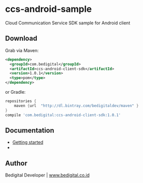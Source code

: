# ccs-android-sample
Cloud Communication Service SDK sample for Android client

## Download

Grab via Maven:
```xml
<dependency>
  <groupId>com.bedigital</groupId>
  <artifactId>ccs-android-client-sdk</artifactId>
  <version>1.0.1</version>
  <type>pom</type>
</dependency>
```
or Gradle:
```groovy
repositories {
    maven {url  "http://dl.bintray.com/bedigitaldev/maven" }
}
compile 'com.bedigital:ccs-android-client-sdk:1.0.1'
```

## Documentation
* [Getting started](https://github.com/bedigitaldev/ccs-android-sample/wiki/Getting-Started)
* 
## Author

Bedigital Developer | www.bedigital.co.id
